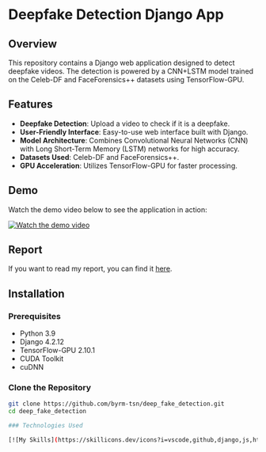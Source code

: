 # Deepfake Detection Django App

## Overview

This repository contains a Django web application designed to detect deepfake videos. The detection is powered by a CNN+LSTM model trained on the Celeb-DF and FaceForensics++ datasets using TensorFlow-GPU.

## Features

- **Deepfake Detection**: Upload a video to check if it is a deepfake.
- **User-Friendly Interface**: Easy-to-use web interface built with Django.
- **Model Architecture**: Combines Convolutional Neural Networks (CNN) with Long Short-Term Memory (LSTM) networks for high accuracy.
- **Datasets Used**: Celeb-DF and FaceForensics++.
- **GPU Acceleration**: Utilizes TensorFlow-GPU for faster processing.

## Demo

Watch the demo video below to see the application in action:

[![Watch the demo video](https://img.youtube.com/vi/a-QFrSz9fhg/0.jpg)](https://www.youtube.com/watch?v=a-QFrSz9fhg)

## Report

If you want to read my report, you can find it [here](https://github.com/byrm-tsn/deep_fake_detection/blob/main/Documentation/deepfake_detection_fyp_report.pdf).

## Installation

### Prerequisites

- Python 3.9
- Django 4.2.12
- TensorFlow-GPU 2.10.1
- CUDA Toolkit
- cuDNN

### Clone the Repository

```bash
git clone https://github.com/byrm-tsn/deep_fake_detection.git
cd deep_fake_detection

### Technologies Used

[![My Skills](https://skillicons.dev/icons?i=vscode,github,django,js,html,css,git,opencv,py,tensorflow)](https://skillicons.dev)
